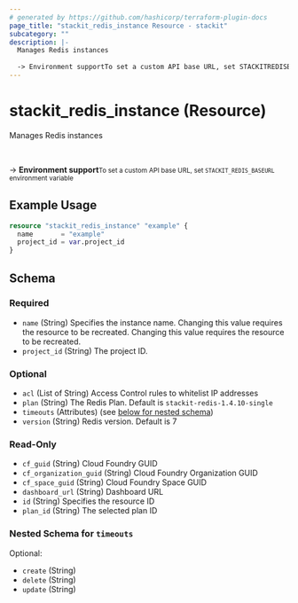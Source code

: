 ```yaml
---
# generated by https://github.com/hashicorp/terraform-plugin-docs
page_title: "stackit_redis_instance Resource - stackit"
subcategory: ""
description: |-
  Manages Redis instances
  
  -> Environment supportTo set a custom API base URL, set STACKITREDISBASEURL environment variable
---
```


# stackit_redis_instance (Resource)

Manages Redis instances

<br />

-> __Environment support__<small>To set a custom API base URL, set <code>STACKIT_REDIS_BASEURL</code> environment variable </small>

## Example Usage

```terraform
resource "stackit_redis_instance" "example" {
  name       = "example"
  project_id = var.project_id
}
```

<!-- schema generated by tfplugindocs -->
## Schema

### Required

- `name` (String) Specifies the instance name. Changing this value requires the resource to be recreated. Changing this value requires the resource to be recreated.
- `project_id` (String) The project ID.

### Optional

- `acl` (List of String) Access Control rules to whitelist IP addresses
- `plan` (String) The Redis Plan. Default is `stackit-redis-1.4.10-single`
- `timeouts` (Attributes) (see [below for nested schema](#nestedatt--timeouts))
- `version` (String) Redis version. Default is 7

### Read-Only

- `cf_guid` (String) Cloud Foundry GUID
- `cf_organization_guid` (String) Cloud Foundry Organization GUID
- `cf_space_guid` (String) Cloud Foundry Space GUID
- `dashboard_url` (String) Dashboard URL
- `id` (String) Specifies the resource ID
- `plan_id` (String) The selected plan ID

<a id="nestedatt--timeouts"></a>
### Nested Schema for `timeouts`

Optional:

- `create` (String)
- `delete` (String)
- `update` (String)


